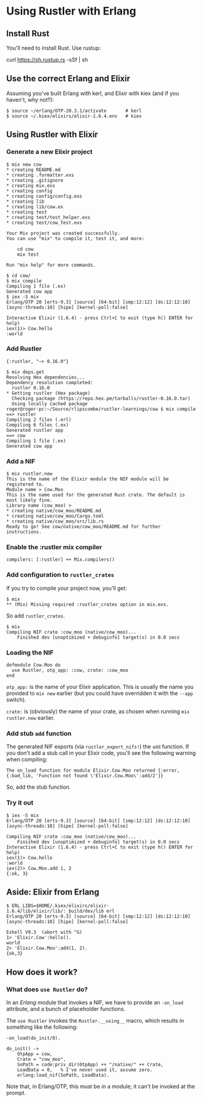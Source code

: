# Using Rustler with Erlang

## Install Rust

You'll need to install Rust. Use rustup:

   curl https://sh.rustup.rs -sSf | sh

## Use the correct Erlang and Elixir

Assuming you've built Erlang with kerl, and Elixir with kiex (and if you
haven't, why not?):

```
$ source ~/erlang/OTP-20.3.1/activate       # kerl
$ source ~/.kiex/elixirs/elixir-1.6.4.env   # kiex
```

## Using Rustler with Elixir

### Generate a new Elixir project

```
$ mix new cow
* creating README.md
* creating .formatter.exs
* creating .gitignore
* creating mix.exs
* creating config
* creating config/config.exs
* creating lib
* creating lib/cow.ex
* creating test
* creating test/test_helper.exs
* creating test/cow_test.exs

Your Mix project was created successfully.
You can use "mix" to compile it, test it, and more:

    cd cow
    mix test

Run "mix help" for more commands.

$ cd cow/
$ mix compile
Compiling 1 file (.ex)
Generated cow app
$ iex -S mix
Erlang/OTP 20 [erts-9.3] [source] [64-bit] [smp:12:12] [ds:12:12:10] [async-threads:10] [hipe] [kernel-poll:false]

Interactive Elixir (1.6.4) - press Ctrl+C to exit (type h() ENTER for help)
iex(1)> Cow.hello
:world
```

### Add Rustler

    {:rustler, "~> 0.16.0"}

```
$ mix deps.get
Resolving Hex dependencies...
Dependency resolution completed:
  rustler 0.16.0
* Getting rustler (Hex package)
  Checking package (https://repo.hex.pm/tarballs/rustler-0.16.0.tar)
  Using locally cached package
roger@roger-pc:~/Source/rlipscombe/rustler-learnings/cow $ mix compile
==> rustler
Compiling 2 files (.erl)
Compiling 6 files (.ex)
Generated rustler app
==> cow
Compiling 1 file (.ex)
Generated cow app
```

### Add a NIF

```
$ mix rustler.new
This is the name of the Elixir module the NIF module will be registered to.
Module name > Cow.Moo
This is the name used for the generated Rust crate. The default is most likely fine.
Library name (cow_moo) >
* creating native/cow_moo/README.md
* creating native/cow_moo/Cargo.toml
* creating native/cow_moo/src/lib.rs
Ready to go! See cow/native/cow_moo/README.md for further instructions.
```

### Enable the :rustler mix compiler

    compilers: [:rustler] ++ Mix.compilers()

### Add configuration to `rustler_crates`

If you try to compile your project now, you'll get:

```
$ mix
** (Mix) Missing required :rustler_crates option in mix.exs.
```

So add `rustler_crates`.

```
$ mix
Compiling NIF crate :cow_moo (native/cow_moo)...
    Finished dev [unoptimized + debuginfo] target(s) in 0.0 secs
```

### Loading the NIF

```
defmodule Cow.Moo do
  use Rustler, otp_app: :cow, crate: :cow_moo
end
```

`otp_app:` is the name of your Elixir application. This is usually the name you
provided to `mix new` earlier (but you could have overridden it with the
`--app` switch).

`crate:` is (obviously) the name of your crate, as chosen when running
`mix rustler.new` earlier.

### Add stub `add` function

The generated NIF exports (via `rustler_export_nifs!`) the `add` function. If you don't add a stub call in your Elixir code, you'll see the following warning when compiling:

    The on_load function for module Elixir.Cow.Moo returned {:error, {:bad_lib, 'Function not found \'Elixir.Cow.Moo\':add/2'}}

So, add the stub function.

### Try it out

```
$ iex -S mix
Erlang/OTP 20 [erts-9.3] [source] [64-bit] [smp:12:12] [ds:12:12:10] [async-threads:10] [hipe] [kernel-poll:false]

Compiling NIF crate :cow_moo (native/cow_moo)...
    Finished dev [unoptimized + debuginfo] target(s) in 0.0 secs
Interactive Elixir (1.6.4) - press Ctrl+C to exit (type h() ENTER for help)
iex(1)> Cow.hello
:world
iex(2)> Cow.Moo.add 1, 2
{:ok, 3}
```

## Aside: Elixir from Erlang

```
$ ERL_LIBS=$HOME/.kiex/elixirs/elixir-1.6.4/lib/elixir/lib/:_build/dev/lib erl
Erlang/OTP 20 [erts-9.3] [source] [64-bit] [smp:12:12] [ds:12:12:10] [async-threads:10] [hipe] [kernel-poll:false]

Eshell V9.3  (abort with ^G)
1> 'Elixir.Cow':hello().
world
2> 'Elixir.Cow.Moo':add(1, 2).
{ok,3}
```

## How does it work?

### What does `use Rustler` do?

In an *Erlang* module that invokes a NIF, we have to provide an `-on_load`
attribute, and a bunch of placeholder functions.

The `use Rustler` invokes the `Rustler.__using__` macro, which results in
something like the following:

```
-on_load(do_init/0).

do_init() ->
    OtpApp = cow,
    Crate = "cow_moo",
    SoPath = code:priv_dir(OtpApp) ++ "/native/" ++ Crate,
    LoadData = 0,   % I've never used it, assume zero.
    erlang:load_nif(SoPath, LoadData).
```

Note that, in Erlang/OTP, this must be _in_ a module; it can't be invoked at
the prompt.
